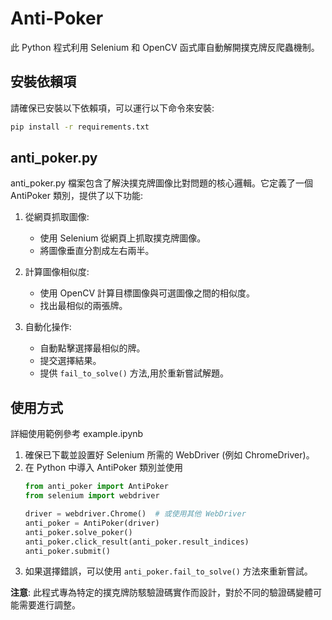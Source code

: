 # Anti-Poker
此 Python 程式利用 Selenium 和 OpenCV 函式庫自動解開撲克牌反爬蟲機制。

## 安裝依賴項
請確保已安裝以下依賴項，可以運行以下命令來安裝:
```bash
pip install -r requirements.txt
```

## anti_poker.py
anti_poker.py 檔案包含了解決撲克牌圖像比對問題的核心邏輯。它定義了一個 AntiPoker 類別，提供了以下功能:

1.  從網頁抓取圖像:
    - 使用 Selenium 從網頁上抓取撲克牌圖像。
    - 將圖像垂直分割成左右兩半。

2. 計算圖像相似度:
    - 使用 OpenCV 計算目標圖像與可選圖像之間的相似度。
    - 找出最相似的兩張牌。
3. 自動化操作:
    - 自動點擊選擇最相似的牌。
    - 提交選擇結果。
    - 提供 `fail_to_solve()` 方法,用於重新嘗試解題。

## 使用方式
詳細使用範例參考 example.ipynb
1. 確保已下載並設置好 Selenium 所需的 WebDriver (例如 ChromeDriver)。
2. 在 Python 中導入 AntiPoker 類別並使用
    ```python
    from anti_poker import AntiPoker
    from selenium import webdriver

    driver = webdriver.Chrome()  # 或使用其他 WebDriver
    anti_poker = AntiPoker(driver)
    anti_poker.solve_poker()
    anti_poker.click_result(anti_poker.result_indices)
    anti_poker.submit()
    ```
3. 如果選擇錯誤，可以使用 `anti_poker.fail_to_solve()` 方法來重新嘗試。

**注意**: 此程式專為特定的撲克牌防駭驗證碼實作而設計，對於不同的驗證碼變體可能需要進行調整。
